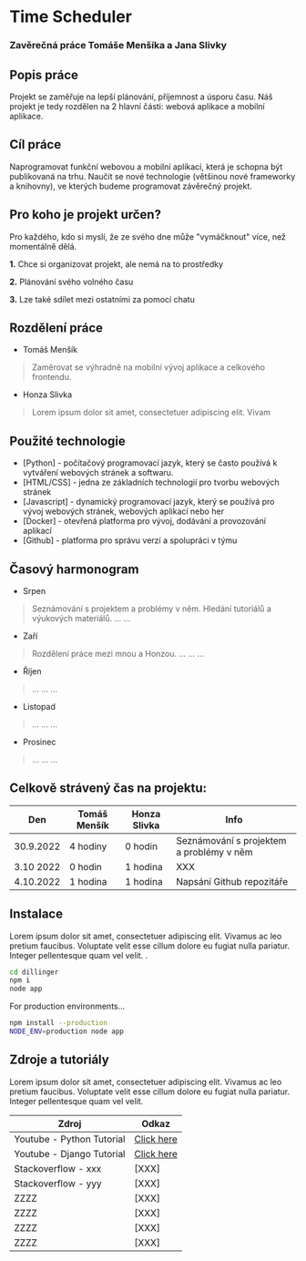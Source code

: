 # Time Scheduler
### Zavěrečná práce Tomáše Menšíka a Jana Slivky


## Popis práce
Projekt se zaměřuje na lepší plánování, příjemnost a úsporu času.
Náš projekt je tedy rozdělen na 2 hlavní části: webová aplikace a mobilní aplikace.


## Cíl práce
Naprogramovat funkční webovou a mobilní aplikací, která je schopna být publikovaná na trhu.
Naučit se nové technologie (většinou nové frameworky a knihovny), ve kterých budeme programovat závěrečný projekt.


## Pro koho je projekt určen?
Pro každého, kdo si myslí, že ze svého dne může "vymáčknout" více, než momentálně dělá.

**1.** Chce si organizovat projekt, ale nemá na to prostředky

**2.** Plánování svého volného času
 
**3.** Lze také sdílet mezi ostatními za pomocí chatu


## Rozdělení práce
- Tomáš Menšík
> Zaměrovat se výhradně na mobilní vývoj aplikace a celkového frontendu.

- Honza Slivka
> Lorem ipsum dolor sit amet, consectetuer adipiscing elit. Vivam


## Použité technologie
- [Python] - počítačový programovací jazyk, který se často používá k vytváření webových stránek a softwaru.
- [HTML/CSS] - jedna ze základních technologií pro tvorbu webových stránek
- [Javascript] - dynamický programovací jazyk, který se používá pro vývoj webových stránek, webových aplikací nebo her
- [Docker] - otevřená platforma pro vývoj, dodávání a provozování aplikací
- [Github] - platforma pro správu verzí a spolupráci v týmu


## Časový harmonogram
- Srpen

> Seznámování s projektem a problémy v něm.
> Hledání tutoriálů a výukových materiálů.
> ...
> ...

- Zaří

> Rozdělení práce mezi mnou a Honzou.
> ...
> ...
> ...

- Říjen

> ...
> ...
> ...

- Listopad

> ...
> ...
> ...

- Prosinec

> ...
> ...
> ...


## Celkově strávený čas na projektu:
| Den  | Tomáš Menšík | Honza Slivka | Info |
| -------- | -------- | -------- | -------- |
| 30.9.2022 | 4 hodiny | 0 hodin | Seznámování s projektem a problémy v něm |
| 3.10 2022  |  0 hodin | 1 hodina | XXX |
| 4.10.2022 | 1 hodina | 1 hodina | Napsání Github repozitáře |


## Instalace
Lorem ipsum dolor sit amet, consectetuer adipiscing elit. Vivamus ac leo pretium faucibus.
Voluptate velit esse cillum dolore eu fugiat nulla pariatur. Integer pellentesque quam vel velit. .

```sh
cd dillinger
npm i
node app
```

For production environments...

```sh
npm install --production
NODE_ENV=production node app
```


## Zdroje a tutoriály
Lorem ipsum dolor sit amet, consectetuer adipiscing elit. Vivamus ac leo pretium faucibus.
Voluptate velit esse cillum dolore eu fugiat nulla pariatur. Integer pellentesque quam vel velit. 

| Zdroj | Odkaz |
| ------ | ------ |
| Youtube - Python Tutorial | [Click here](https://www.youtube.com/watch?v=rfscVS0vtbw) |
| Youtube - Django Tutorial | [Click here](https://www.youtube.com/watch?v=F5mRW0jo-U4) |
| Stackoverflow - xxx | [XXX] |
| Stackoverflow - yyy | [XXX] |
| ZZZZ | [XXX] |
| ZZZZ | [XXX] |
| ZZZZ | [XXX] |
| ZZZZ | [XXX] |
